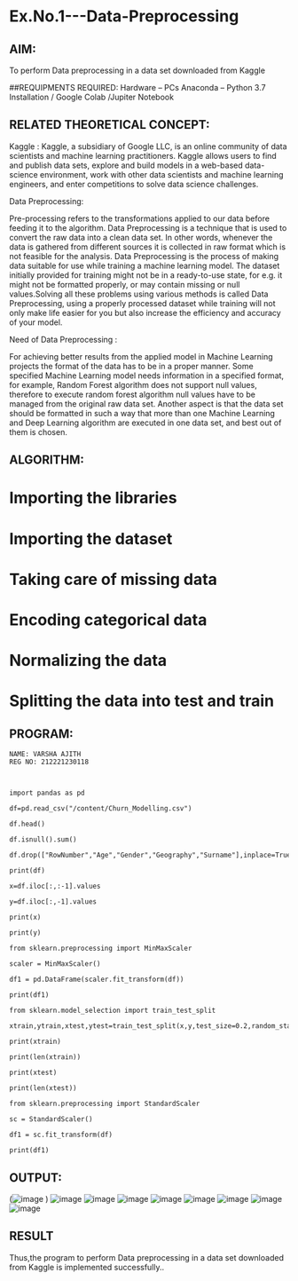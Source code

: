 # Ex.No.1---Data-Preprocessing
## AIM:

To perform Data preprocessing in a data set downloaded from Kaggle

##REQUIPMENTS REQUIRED:
Hardware – PCs
Anaconda – Python 3.7 Installation / Google Colab /Jupiter Notebook

## RELATED THEORETICAL CONCEPT:

Kaggle :
Kaggle, a subsidiary of Google LLC, is an online community of data scientists and machine learning practitioners. Kaggle allows users to find and publish data sets, explore and build models in a web-based data-science environment, work with other data scientists and machine learning engineers, and enter competitions to solve data science challenges.

Data Preprocessing:

Pre-processing refers to the transformations applied to our data before feeding it to the algorithm. Data Preprocessing is a technique that is used to convert the raw data into a clean data set. In other words, whenever the data is gathered from different sources it is collected in raw format which is not feasible for the analysis.
Data Preprocessing is the process of making data suitable for use while training a machine learning model. The dataset initially provided for training might not be in a ready-to-use state, for e.g. it might not be formatted properly, or may contain missing or null values.Solving all these problems using various methods is called Data Preprocessing, using a properly processed dataset while training will not only make life easier for you but also increase the efficiency and accuracy of your model.

Need of Data Preprocessing :

For achieving better results from the applied model in Machine Learning projects the format of the data has to be in a proper manner. Some specified Machine Learning model needs information in a specified format, for example, Random Forest algorithm does not support null values, therefore to execute random forest algorithm null values have to be managed from the original raw data set.
Another aspect is that the data set should be formatted in such a way that more than one Machine Learning and Deep Learning algorithm are executed in one data set, and best out of them is chosen.


## ALGORITHM:
# Importing the libraries
# Importing the dataset
# Taking care of missing data
# Encoding categorical data
# Normalizing the data
# Splitting the data into test and train

## PROGRAM:
```
NAME: VARSHA AJITH
REG NO: 212221230118



import pandas as pd

df=pd.read_csv("/content/Churn_Modelling.csv")

df.head()

df.isnull().sum()

df.drop(["RowNumber","Age","Gender","Geography","Surname"],inplace=True,axis=1)

print(df)

x=df.iloc[:,:-1].values

y=df.iloc[:,-1].values

print(x)

print(y)

from sklearn.preprocessing import MinMaxScaler

scaler = MinMaxScaler()

df1 = pd.DataFrame(scaler.fit_transform(df))

print(df1)

from sklearn.model_selection import train_test_split

xtrain,ytrain,xtest,ytest=train_test_split(x,y,test_size=0.2,random_state=2)

print(xtrain)

print(len(xtrain))

print(xtest)

print(len(xtest))

from sklearn.preprocessing import StandardScaler

sc = StandardScaler()

df1 = sc.fit_transform(df)

print(df1)
```
## OUTPUT:
(![image](https://user-images.githubusercontent.com/94222288/228867625-925940c2-568f-4741-9fc8-c3cc881d1747.png)
)
![image](https://user-images.githubusercontent.com/94222288/228867864-1a4d1279-361d-4af2-9504-b32e809f259a.png)
![image](https://user-images.githubusercontent.com/94222288/228867959-0f4ffa0d-5db9-4030-849c-b8886a1df393.png)
![image](https://user-images.githubusercontent.com/94222288/228867998-5b7abb44-3371-4b44-a749-115ae88e9c21.png)
![image](https://user-images.githubusercontent.com/94222288/228868208-f8a0dc3e-fb21-4eaa-a6d7-e7425222e9da.png)
![image](https://user-images.githubusercontent.com/94222288/228868262-53149daa-630d-4cfc-8ebe-eb4a80f29119.png)
![image](https://user-images.githubusercontent.com/94222288/228868316-987bc63d-1d0f-411e-a51f-af85432f68ce.png)
![image](https://user-images.githubusercontent.com/94222288/228868393-f19ae194-52ec-4ac6-829f-4d0e1d9727f0.png)
![image](https://user-images.githubusercontent.com/94222288/228868448-fcf84473-2398-4b05-bd80-0f709b5f1f72.png)

## RESULT
Thus,the program to perform Data preprocessing in a data set downloaded from Kaggle is implemented successfully..
